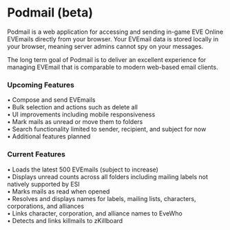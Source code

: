 # Podmail (beta)

Podmail is a web application for accessing and sending in-game EVE Online EVEmails directly from your browser. Your EVEmail data is stored locally in your browser, meaning server admins cannot spy on your messages.

The long term goal of Podmail is to deliver an excellent experience for managing EVEmail that is comparable to modern web-based email clients.

### Upcoming Features

• Compose and send EVEmails  
• Bulk selection and actions such as delete all  
• UI improvements including mobile responsiveness  
• Mark mails as unread or move them to folders  
• Search functionality limited to sender, recipient, and subject for now  
• Additional features planned

### Current Features

• Loads the latest 500 EVEmails (subject to increase)  
• Displays unread counts across all folders including mailing labels not natively supported by ESI  
• Marks mails as read when opened  
• Resolves and displays names for labels, mailing lists, characters, corporations, and alliances  
• Links character, corporation, and alliance names to EveWho  
• Detects and links killmails to zKillboard
